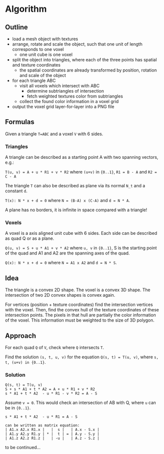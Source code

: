 # Algorithm

## Outline
* load a mesh object with textures
* arrange, rotate and scale the object, such that one unit of length corresponds
  to one voxel
  * one unit cube is one voxel
* split the object into triangles, where each of the three points has spatial
  and texture coordinates
  * the spatial coordinates are already transformed by position, rotation and
    scale of the object
* for each triangle ABC
  * visit all voxels which intersect with ABC
    * determine subtriangles of intersection
    * fetch weighted textures color from subtriangles
  * collect the found color information in a voxel grid
* output the voxel grid layer-for-layer into a PNG file

## Formulas
Given a triangle `T=ABC` and a voxel `V` with 6 sides.

### Triangles
A triangle can be described as a starting point A with two spanning vectors,
e.g.:

`T(u, v) = A + u * R1 + v * R2`
where `(u+v)` in `{0..1}`, `R1 = B - A` and `R2 = C - A`

The triangle `T` can also be described as plane via its normal `N_t` and a
constant `d`.

`T(x): N * x + d = 0`
where `N = (B-A) x (C-A)` and `d = N * A`.

A plane has no borders, it is infinite in space compared with a triangle!

### Voxels

A voxel is a axis aligned unit cube with 6 sides. Each side can be described as
quad Q or as a plane.

`Q(u, v) = S + u * A1 + v * A2`
where `u, v` in `{0..1}`, S is the starting point of the quad and A1 and A2 are
the spanning axes of the quad.

`Q(x): N * x + d = 0`
where `N = A1 x A2` and `d = N * S`.

## Idea

The triangle is a convex 2D shape. The voxel is a convex 3D shape.
The intersection of two 2D convex shapes is convex again.

For vertices (position + texture coordinates) find the intersection vertices
with the voxel. Then, find the convex hull of the texture coordinates of these
intersection points. The pixels in that hull are partially the color information
of the voxel. This information must be weighted to the size of 3D polygon.  

## Approach

For each quad `Q` of `V`, check where `Q` intersects `T`.

Find the solution `(s, t, u, v)` for the equation `Q(s, t) = T(u, v)`, where
`s, t, (u+v) in {0..1}`.

### Solution
```
Q(s, t) = T(u, v)
S + s * A1 + t * A2 = A + u * R1 + v * R2
s * A1 + t * A2  - u * R1 - v * R2 = A - S
```

Assume `v = 0`. This would check an intersection of AB with Q, where `u` can
be in `{0..1}`.

```
s * A1 + t * A2  - u * R1 = A - S

can be written as matrix equation:
| A1.x A2.x R1.x |   |  s |   | A.x - S.x |
| A1.y A2.y R1.y | * |  t | = | A.y - S.y |
| A1.z A2.z R1.z |   | -u |   | A.z - S.z |
```

to be continued...
